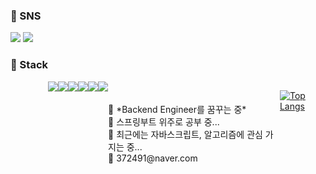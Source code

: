 <!-- <div align="center"> -->


### 🍦 SNS 
  
<a href="https://blog.naver.com/372491" target="_blank"><img src="https://img.shields.io/badge/BLOG-03C75A?style=for-the-badge&logo=naver&logoColor=FFFFF9"/></a>
<a href="https://blog.naver.com/372491" target="_blank"><img src="https://img.shields.io/badge/instagram-E4405F?style=for-the-badge&logo=instagram&logoColor=FFFFF9"/></a> <br>

  
  
### 🍳 Stack 

<div style="display: flex; flex-direction: row;">
  <div style="margin-right: 20px;">
    
  </div>
  <div style="margin-right: 20px;">
    
  </div>
  <div style="margin-right: 20px;">
    
  </div>
  
<img src="https://img.shields.io/badge/JAVA-007396?style=for-the-badge&logo=java&logoColor=white">
<img src="https://img.shields.io/badge/Spring-6DB33F?style=for-the-badge&logo=Spring&logoColor=white">
<img src="https://img.shields.io/badge/mysql-4479A1?style=for-the-badge&logo=mysql&logoColor=white"><br>
<img src="https://img.shields.io/badge/mariaDB-003545?style=for-the-badge&logo=mariaDB&logoColor=white">
<img src="https://img.shields.io/badge/linux-FCC624?style=for-the-badge&logo=linux&logoColor=black">
<img src="https://img.shields.io/badge/aws-232F3E?style=for-the-badge&logo=aws&logoColor=white"><br>

<br>
🌱 *Backend Engineer를 꿈꾸는 중* <br>
🔭 스프링부트 위주로 공부 중... <br>
🤔 최근에는 자바스크립트, 알고리즘에 관심 가지는 중... <br>
<!-- 💬 🔭 [T1 Gumayusi 팬사이트](52.79.32.80), [엔터프라이즈 서버 관리 페이지](http://3.34.200.145/report.html) -->
💬 372491@naver.com <br>
  	
 <!-- [![trophy](https://github-profile-trophy.vercel.app/?username=jihyun11&row=1)](https://github.com/ryo-ma/github-profile-trophy)<br><br> --> <br>
  [![Top Langs](https://github-readme-stats.vercel.app/api/top-langs/?username=jihyun11)](https://github.com/jihyun11/github-readme-stats)<br><br>
  
  
  
</div>



<!--
**jihyun11/jihyun11** is a ✨ _special_ ✨ repository because its `README.md` (this file) appears on your GitHub profile.
![Top Langs](https://github-readme-stats.vercel.app/api/top-langs/?username=jihyun11&layout=Demo&theme=tokyonight)
![jihyun11's GitHub stats](https://github-readme-stats.vercel.app/api?username=jihyun11&show_icons=true&theme=merko)
[![Jihyun11's GitHub stats](https://github-readme-stats.vercel.app/api?username=jihyun11)](https://github.com/jihyun11/github-readme-stats)


Here are some ideas to get you started:
💬 Most used language

- 🔭 I’m currently working on ...
- 🌱 I’m currently learning ...
- 👯 I’m looking to collaborate on ...
- 🤔 I’m looking for help with ...
- 💬 Ask me about ...
- 📫 How to reach me: ...
- 😄 Pronouns: ...
- ⚡ Fun fact: ...
-->
